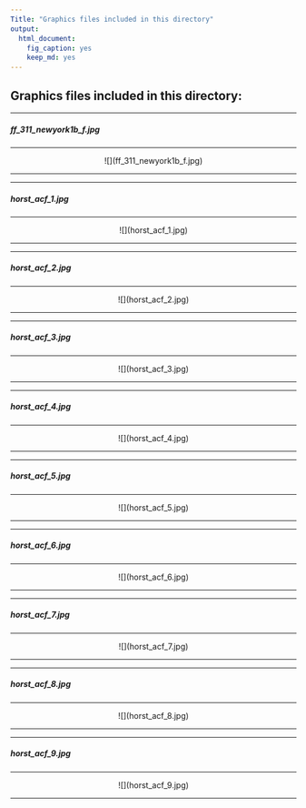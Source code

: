 ```yaml
---
Title: "Graphics files included in this directory"
output:
  html_document:
    fig_caption: yes
    keep_md: yes
---
```

## Graphics files included in this directory:


***

##### ff_311_newyork1b_f.jpg

***

<center>![](ff_311_newyork1b_f.jpg)</center>

***

 

***

##### horst_acf_1.jpg

***

<center>![](horst_acf_1.jpg)</center>

***

 

***

##### horst_acf_2.jpg

***

<center>![](horst_acf_2.jpg)</center>

***

 

***

##### horst_acf_3.jpg

***

<center>![](horst_acf_3.jpg)</center>

***

 

***

##### horst_acf_4.jpg

***

<center>![](horst_acf_4.jpg)</center>

***

 

***

##### horst_acf_5.jpg

***

<center>![](horst_acf_5.jpg)</center>

***

 

***

##### horst_acf_6.jpg

***

<center>![](horst_acf_6.jpg)</center>

***

 

***

##### horst_acf_7.jpg

***

<center>![](horst_acf_7.jpg)</center>

***

 

***

##### horst_acf_8.jpg

***

<center>![](horst_acf_8.jpg)</center>

***

 

***

##### horst_acf_9.jpg

***

<center>![](horst_acf_9.jpg)</center>

***
